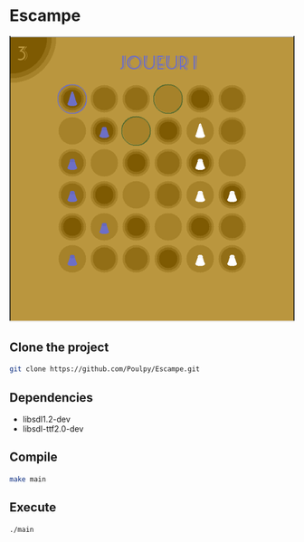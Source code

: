# Escampe
![Escampe](https://github.com/Poulpy/escampe/blob/master/escampe.png?raw=true)




## Clone the project

```bash
git clone https://github.com/Poulpy/Escampe.git
```

## Dependencies

- libsdl1.2-dev
- libsdl-ttf2.0-dev

## Compile
```bash
make main
```

## Execute

```bash
./main
```

